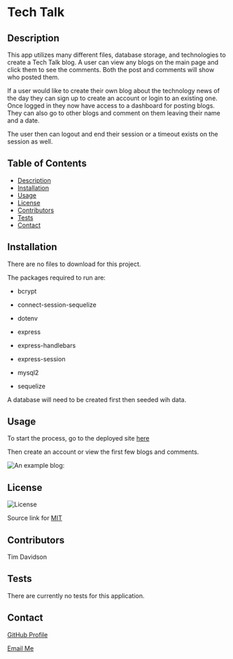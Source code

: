 # Tech Talk

## Description

This app utilizes many different files, database storage, and technologies to create a Tech Talk blog. A user can view any blogs on the main page and click them to see the comments. Both the post and comments will show who posted them.

If a user would like to create their own blog about the technology news of the day they can sign up to create an account or login to an existing one. Once logged in they now have access to a dashboard for posting blogs. They can also go to other blogs and comment on them leaving their name and a date.

The user then can logout and end their session or a timeout exists on the session as well.

## Table of Contents

- [Description](#description)
- [Installation](#installation)
- [Usage](#usage)
- [License](#license)
- [Contributors](#contributors)
- [Tests](#tests)
- [Contact](#contact)

## Installation

There are no files to download for this project.

The packages required to run are:

- bcrypt

- connect-session-sequelize

- dotenv

- express

- express-handlebars

- express-session

- mysql2

- sequelize

A database will need to be created first then seeded wih data.

## Usage

To start the process, go to the deployed site [here]()

Then create an account or view the first few blogs and comments.  

![An example blog:]()

## License

![License](https://img.shields.io/badge/License-MIT-yellow.svg)

Source link for [MIT](https://opensource.org/licenses/MIT)

## Contributors

Tim Davidson

## Tests

There are currently no tests for this application.  

## Contact

[GitHub Profile](https://github.com/timdavidson2)

[Email Me](timdavidson2@gmail.com)